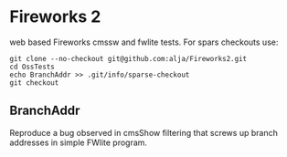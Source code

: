 Fireworks 2
========
web based Fireworks
cmssw and fwlite tests. For spars checkouts use:
```
git clone --no-checkout git@github.com:alja/Fireworks2.git
cd OssTests
echo BranchAddr >> .git/info/sparse-checkout
git checkout
```

## BranchAddr

Reproduce a bug observed in cmsShow filtering that screws up branch addresses in simple FWlite program.
